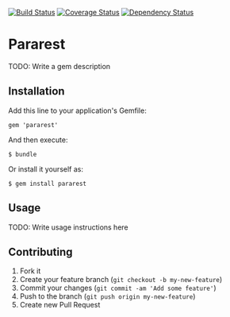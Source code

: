 [![Build Status](https://travis-ci.org/noguchi/pararest.png?branch=master)](https://travis-ci.org/noguchi/pararest)
[![Coverage Status](https://coveralls.io/repos/noguchi/pararest/badge.png)](https://coveralls.io/r/noguchi/pararest)
[![Dependency Status](https://gemnasium.com/noguchi/pararest.png)](https://gemnasium.com/noguchi/pararest)

# Pararest

TODO: Write a gem description

## Installation

Add this line to your application's Gemfile:

    gem 'pararest'

And then execute:

    $ bundle

Or install it yourself as:

    $ gem install pararest

## Usage

TODO: Write usage instructions here

## Contributing

1. Fork it
2. Create your feature branch (`git checkout -b my-new-feature`)
3. Commit your changes (`git commit -am 'Add some feature'`)
4. Push to the branch (`git push origin my-new-feature`)
5. Create new Pull Request
